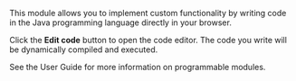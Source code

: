 
[comment]: # (Custom ModulesCanvasModule)
This module allows you to implement custom functionality by writing code in the Java programming language directly in your browser.
  


Click the **Edit code** button to open the code editor. The code you write will be dynamically compiled and executed.
  


See the User Guide for more information on programmable modules.